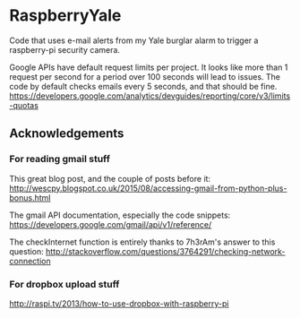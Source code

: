 # RaspberryYale
Code that uses e-mail alerts from my Yale burglar alarm to trigger a raspberry-pi security camera.


Google APIs have default request limits per project. It looks like more than 1 request per second for a period over 100 seconds will lead to issues. The code by default checks emails every 5 seconds, and that should be fine. https://developers.google.com/analytics/devguides/reporting/core/v3/limits-quotas

## Acknowledgements
### For reading gmail stuff
This great blog post, and the couple of posts before it: http://wescpy.blogspot.co.uk/2015/08/accessing-gmail-from-python-plus-bonus.html

The gmail API documentation, especially the code snippets: https://developers.google.com/gmail/api/v1/reference/

The checkInternet function is entirely thanks to 7h3rAm's answer to this question: http://stackoverflow.com/questions/3764291/checking-network-connection

### For dropbox upload stuff
http://raspi.tv/2013/how-to-use-dropbox-with-raspberry-pi
